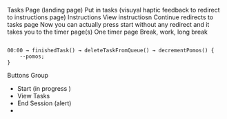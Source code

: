 Tasks Page (landing page)
Put in tasks (visuyal haptic feedback to redirect to instructions page)
Instructions
View instructiosn
Continue redirects to tasks page
Now you can actually press start without any redirect and it takes you to the timer page(s)
One timer page
Break, work, long break

```

00:00 → finishedTask() → deleteTaskFromQueue() → decrementPomos() {
	--pomos;
}
```

Buttons Group
- Start (in progress )
- View Tasks
- End Session (alert)
- 

